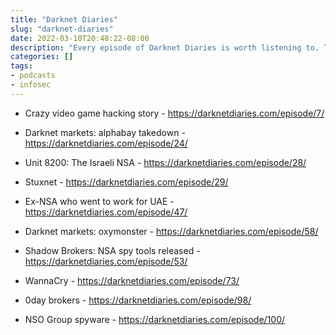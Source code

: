 ```yaml
---
title: "Darknet Diaries"
slug: "darknet-diaries"
date: 2022-03-10T20:48:22-08:00
description: "Every episode of Darknet Diaries is worth listening to. These are a few of my favorites."
categories: []
tags: 
- podcasts
- infosec
---
```


- Crazy video game hacking story - https://darknetdiaries.com/episode/7/

- Darknet markets: alphabay takedown - https://darknetdiaries.com/episode/24/

- Unit 8200: The Israeli NSA - https://darknetdiaries.com/episode/28/

- Stuxnet - https://darknetdiaries.com/episode/29/

- Ex-NSA who went to work for UAE - https://darknetdiaries.com/episode/47/

- Darknet markets: oxymonster - https://darknetdiaries.com/episode/58/

- Shadow Brokers: NSA spy tools released - https://darknetdiaries.com/episode/53/

- WannaCry - https://darknetdiaries.com/episode/73/

- 0day brokers - https://darknetdiaries.com/episode/98/

- NSO Group spyware - https://darknetdiaries.com/episode/100/
